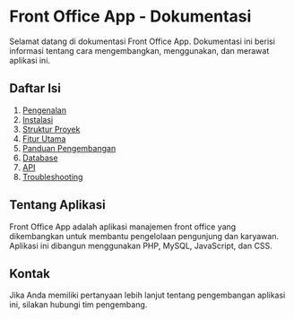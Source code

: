 # Front Office App - Dokumentasi

Selamat datang di dokumentasi Front Office App. Dokumentasi ini berisi informasi tentang cara mengembangkan, menggunakan, dan merawat aplikasi ini.

## Daftar Isi

1. [Pengenalan](./introduction.md)
2. [Instalasi](./installation.md)
3. [Struktur Proyek](./project-structure.md)
4. [Fitur Utama](./main-features.md)
5. [Panduan Pengembangan](./development-guide.md)
6. [Database](./database.md)
7. [API](./api.md)
8. [Troubleshooting](./troubleshooting.md)

## Tentang Aplikasi

Front Office App adalah aplikasi manajemen front office yang dikembangkan untuk membantu pengelolaan pengunjung dan karyawan. Aplikasi ini dibangun menggunakan PHP, MySQL, JavaScript, dan CSS.

## Kontak

Jika Anda memiliki pertanyaan lebih lanjut tentang pengembangan aplikasi ini, silakan hubungi tim pengembang.